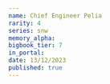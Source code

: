 ```yaml
---
name: Chief Engineer Pelia
rarity: 4
series: snw
memory_alpha:
bigbook_tier: 7
in_portal:
date: 13/12/2023
published: true
---
```



